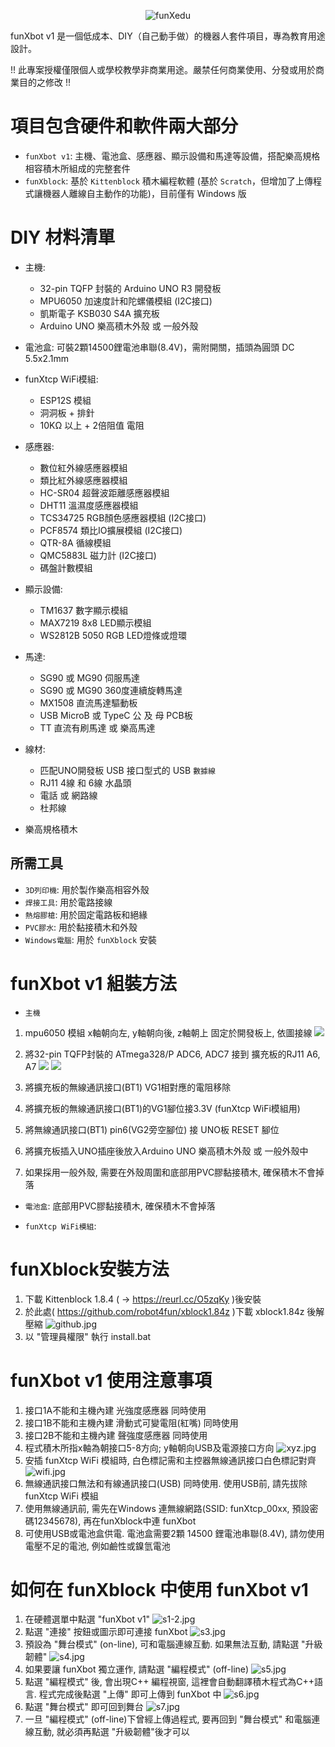 <p align="center">
  <picture>
    <source media="(prefers-color-scheme: dark)" srcset="funxedu-logo4-white.png">
    <source media="(prefers-color-scheme: light)" srcset="funxedu-logo4-black.png">
    <img alt="funXedu" src="funxedu-logo4-black.png" style="max-width: 100%;">
  </picture>
  <br/>
</p>
funXbot v1 是一個低成本、DIY（自己動手做）的機器人套件項目，專為教育用途設計。

!! 此專案授權僅限個人或學校教學非商業用途。嚴禁任何商業使用、分發或用於商業目的之修改 !!

# 項目包含硬件和軟件兩大部分
* `funXbot v1`: 主機、電池盒、感應器、顯示設備和馬達等設備，搭配樂高規格相容積木所組成的完整套件
* `funXblock`: 基於 `Kittenblock` 積木編程軟體 (基於 `Scratch`，但增加了上傳程式讓機器人離線自主動作的功能)，目前僅有 Windows 版

# DIY 材料清單
* 主機:
    * 32-pin TQFP 封裝的 Arduino UNO R3 開發板
    * MPU6050 加速度計和陀螺儀模組 (I2C接口)
    * 凱斯電子 KSB030 S4A 擴充板
    * Arduino UNO 樂高積木外殼 或 一般外殼

* 電池盒: 可裝2顆14500鋰電池串聯(8.4V)，需附開關，插頭為圓頭 DC 5.5x2.1mm

* funXtcp WiFi模組:
  * ESP12S 模組
  * 洞洞板 + 排針
  * 10KΩ 以上 + 2倍阻值 電阻

* 感應器:
    * 數位紅外線感應器模組
    * 類比紅外線感應器模組
    * HC-SR04 超聲波距離感應器模組
    * DHT11 溫濕度感應器模組
    * TCS34725 RGB顏色感應器模組 (I2C接口)
    * PCF8574 類比IO擴展模組 (I2C接口)
    * QTR-8A 循線模組
    * QMC5883L 磁力計 (I2C接口)
    * 碼盤計數模組

* 顯示設備:
  * TM1637 數字顯示模組
  * MAX7219 8x8 LED顯示模組
  * WS2812B 5050 RGB LED燈條或燈環

* 馬達:
  * SG90 或 MG90 伺服馬達
  * SG90 或 MG90 360度連續旋轉馬達
  * MX1508 直流馬達驅動板
  * USB MicroB 或 TypeC 公 及 母 PCB板
  * TT 直流有刷馬達 或 樂高馬達

* 線材:  
  * 匹配UNO開發板 USB 接口型式的 USB `數據線`
  * RJ11 4線 和 6線 水晶頭
  * 電話 或 網路線
  * 杜邦線

* 樂高規格積木

## 所需工具
* `3D列印機`: 用於製作樂高相容外殼
* `焊接工具`: 用於電路接線
* `熱熔膠槍`: 用於固定電路板和絕緣
* `PVC膠水`: 用於黏接積木和外殼
* `Windows電腦`: 用於 `funXblock` 安裝

# funXbot v1 組裝方法
* `主機`
1. mpu6050 模組 x軸朝向左, y軸朝向後, z軸朝上 固定於開發板上, 依圖接線
![](doc/hardware/mpu6050_module_connect.jpg)

2. 將32-pin TQFP封裝的 ATmega328/P ADC6, ADC7 接到 擴充板的RJ11 A6, A7 ![](doc/hardware/32pinsTQFP_ATM328p.jpg) ![](doc/hardware/A6A7BT1.jpg)

3. 將擴充板的無線通訊接口(BT1) VG1相對應的電阻移除 

4. 將擴充板的無線通訊接口(BT1)的VG1腳位接3.3V (funXtcp WiFi模組用)

5. 將無線通訊接口(BT1) pin6(VG2旁空腳位) 接 UNO板 RESET 腳位

6. 將擴充板插入UNO插座後放入Arduino UNO 樂高積木外殼 或 一般外殼中

7. 如果採用一般外殼, 需要在外殼周圍和底部用PVC膠黏接積木, 確保積木不會掉落

* `電池盒`: 底部用PVC膠黏接積木, 確保積木不會掉落

* `funXtcp WiFi模組`:


# funXblock安裝方法
1. 下載 Kittenblock 1.8.4 ( -> https://reurl.cc/O5zqKy )後安裝
2. 於此處( https://github.com/robot4fun/xblock1.84z )下載 xblock1.84z 後解壓縮
![github.jpg](./github.jpg)
3. 以 "管理員權限" 執行 install.bat

# funXbot v1 使用注意事項
1. 接口1A不能和主機內建 光強度感應器 同時使用
2. 接口1B不能和主機內建 滑動式可變電阻(紅嘴) 同時使用
3. 接口2B不能和主機內建 聲強度感應器 同時使用
4. 程式積木所指x軸為朝接口5-8方向; y軸朝向USB及電源接口方向
![xyz.jpg](./xyz.jpg)
5. 安插 funXtcp WiFi 模組時, 白色標記需和主控器無線通訊接口白色標記對齊
![wifi.jpg](./wifi.jpg)
6. 無線通訊接口無法和有線通訊接口(USB) 同時使用. 使用USB前, 請先拔除funXtcp WiFi 模組
7. 使用無線通訊前, 需先在Windows 連無線網路(SSID: funXtcp_00xx, 預設密碼12345678), 再在funXblock中連 funXbot
8. 可使用USB或電池盒供電. 電池盒需要2顆 14500 鋰電池串聯(8.4V), 請勿使用電壓不足的電池, 例如鹼性或鎳氫電池

# 如何在 funXblock 中使用 funXbot v1
1. 在硬體選單中點選 "funXbot v1"
![s1-2.jpg](./s1-2.jpg)
2. 點選 "連接" 按鈕或圖示即可連接 funXbot
![s3.jpg](./s3.jpg)
3. 預設為 "舞台模式" (on-line), 可和電腦連線互動. 如果無法互動, 請點選 "升級韌體"
![s4.jpg](./s4.jpg)
4. 如果要讓 funXbot 獨立運作, 請點選 "編程模式" (off-line)
![s5.jpg](./s5.jpg)
5. 點選 "編程模式" 後, 會出現C++ 編程視窗, 這裡會自動翻譯積木程式為C++語言. 程式完成後點選 "上傳" 即可上傳到 funXbot 中
![s6.jpg](./s6.jpg)
6. 點選 "舞台模式" 即可回到舞台
![s7.jpg](./s7.jpg)
7. 一旦 "編程模式" (off-line)下曾經上傳過程式, 要再回到 "舞台模式" 和電腦連線互動, 就必須再點選 "升級韌體"後才可以